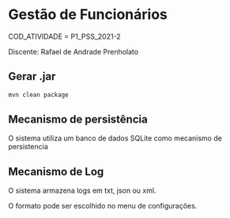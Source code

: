 # Gestão de Funcionários

COD_ATIVIDADE = P1_PSS_2021-2

Discente: Rafael de Andrade Prenholato

## Gerar .jar
```bash
mvn clean package
```
## Mecanismo de persistência
O sistema utiliza um banco de dados SQLite como mecanismo de persistencia

## Mecanismo de Log
O sistema armazena logs em txt, json ou xml.

O formato pode ser escolhido no menu de configurações.
